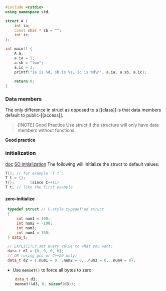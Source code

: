```cpp
#include <cstdio>
using namespace std;

struct A {
    int ia;
    const char * sb = "";
    int ic;
};

int main() {
    A a;
    a.ia = 1;
    a.sb = "two";
    a.ic = 3;
    printf("ia is %d, sb is %s, ic is %d\n", a.ia, a.sb, a.ic);
    
    return 0;
}
```

### Data members
The only difference in struct as opposed to a [[class]] is that data members default to public-[[access]].

> [!NOTE] Good Practice
> Use struct if the structure will only have data members without functions.

**Good practice**
### initialization
[doc](https://en.cppreference.com/w/cpp/language/zero_initialization)
[SO initialization](https://stackoverflow.com/questions/61240589/how-to-initialize-a-struct-to-0-in-c)
The following will initialize the struct to default values:
```c++
T(); // for example `T t`;
T t = {};
T{};       (since C++11)
T t; // like the first example
```
#### zero-initialize
```cpp
 typedef struct // C-style typedef'ed struct
 {
     int num1 = 100;
     int num2 = -100;
     int num3;
     int num4 = 150;
 } data_t;

 // EXPLICITLY set every value to what you want!
 data_t d1 = {0, 0, 0, 0};
 // OR (using gcc or C++20 only)
 data_t d2 = {.num1 = 0, .num2 = 0, .num3 = 0, .num4 = 0};
```
- Use `memset()` to force all bytes to zero:
    ```cpp
     data_t d3;
     memset(&d3, 0, sizeof(d3));
    ```